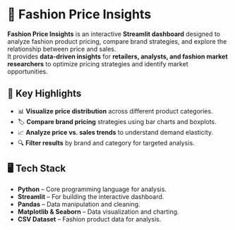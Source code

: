 # 👗 Fashion Price Insights

**Fashion Price Insights** is an interactive **Streamlit dashboard** designed to analyze fashion product pricing, compare brand strategies, and explore the relationship between price and sales.  
It provides **data-driven insights** for **retailers, analysts, and fashion market researchers** to optimize pricing strategies and identify market opportunities.


## 📌 Key Highlights
- 📊 **Visualize price distribution** across different product categories.  
- 🏷 **Compare brand pricing** strategies using bar charts and boxplots.  
- 📈 **Analyze price vs. sales trends** to understand demand elasticity.  
- 🔍 **Filter results** by brand and category for targeted analysis.  


## 🖥 Tech Stack
- **Python** – Core programming language for analysis.  
- **Streamlit** – For building the interactive dashboard.  
- **Pandas** – Data manipulation and cleaning.  
- **Matplotlib & Seaborn** – Data visualization and charting.  
- **CSV Dataset** – Fashion product data for analysis.  



